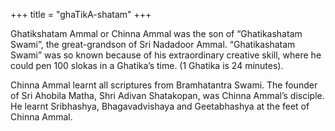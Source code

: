 +++
title = "ghaTikA-shatam"
+++



Ghatikshatam Ammal or Chinna Ammal was the son of “Ghatikashatam Swami”, the great-grandson of Sri Nadadoor Ammal. “Ghatikashatam Swami” was so known because of his extraordinary creative skill, where he could pen 100 slokas in a Ghatika’s time. (1 Ghatika is 24 minutes).

Chinna Ammal learnt all scriptures from Bramhatantra Swami. The founder of Sri Ahobila Matha, Shri Adivan Shatakopan, was Chinna Ammal’s disciple. He learnt Sribhashya, Bhagavadvishaya and Geetabhashya at the feet of Chinna Ammal.
